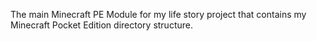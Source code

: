The main Minecraft PE Module for my life story project that contains my Minecraft Pocket Edition directory structure.
